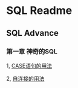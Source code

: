 # SQL Readme

## SQL Advance

### 第一章 神奇的SQL

1, [CASE语句的用法](./docs/advance/chapter1-1.md)

2, [自连接的用法](./docs/advance/chapter1-2.md)


